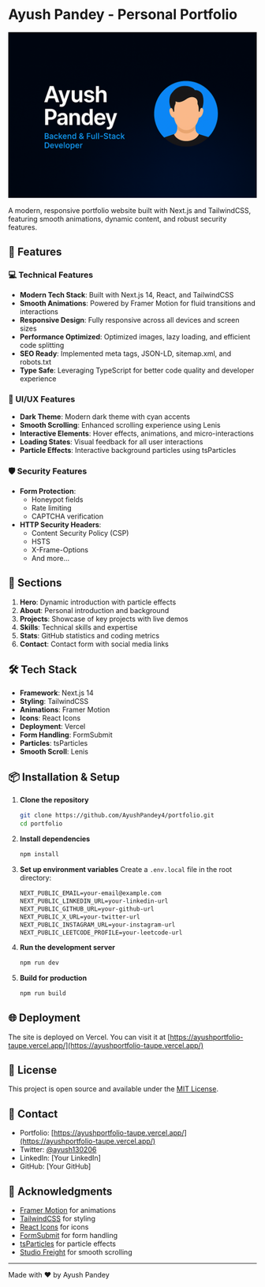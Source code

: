# Ayush Pandey - Personal Portfolio

![Portfolio Preview](public/og-image.png)

A modern, responsive portfolio website built with Next.js and TailwindCSS, featuring smooth animations, dynamic content, and robust security features.

## 🌟 Features

### 💻 Technical Features
- **Modern Tech Stack**: Built with Next.js 14, React, and TailwindCSS
- **Smooth Animations**: Powered by Framer Motion for fluid transitions and interactions
- **Responsive Design**: Fully responsive across all devices and screen sizes
- **Performance Optimized**: Optimized images, lazy loading, and efficient code splitting
- **SEO Ready**: Implemented meta tags, JSON-LD, sitemap.xml, and robots.txt
- **Type Safe**: Leveraging TypeScript for better code quality and developer experience

### 🎨 UI/UX Features
- **Dark Theme**: Modern dark theme with cyan accents
- **Smooth Scrolling**: Enhanced scrolling experience using Lenis
- **Interactive Elements**: Hover effects, animations, and micro-interactions
- **Loading States**: Visual feedback for all user interactions
- **Particle Effects**: Interactive background particles using tsParticles

### 🛡️ Security Features
- **Form Protection**: 
  - Honeypot fields
  - Rate limiting
  - CAPTCHA verification
- **HTTP Security Headers**:
  - Content Security Policy (CSP)
  - HSTS
  - X-Frame-Options
  - And more...

## 🚀 Sections

1. **Hero**: Dynamic introduction with particle effects
2. **About**: Personal introduction and background
3. **Projects**: Showcase of key projects with live demos
4. **Skills**: Technical skills and expertise
5. **Stats**: GitHub statistics and coding metrics
6. **Contact**: Contact form with social media links

## 🛠️ Tech Stack

- **Framework**: Next.js 14
- **Styling**: TailwindCSS
- **Animations**: Framer Motion
- **Icons**: React Icons
- **Deployment**: Vercel
- **Form Handling**: FormSubmit
- **Particles**: tsParticles
- **Smooth Scroll**: Lenis

## 📦 Installation & Setup

1. **Clone the repository**
   ```bash
   git clone https://github.com/AyushPandey4/portfolio.git
   cd portfolio
   ```

2. **Install dependencies**
   ```bash
   npm install
   ```

3. **Set up environment variables**
   Create a `.env.local` file in the root directory:
   ```env
   NEXT_PUBLIC_EMAIL=your-email@example.com
   NEXT_PUBLIC_LINKEDIN_URL=your-linkedin-url
   NEXT_PUBLIC_GITHUB_URL=your-github-url
   NEXT_PUBLIC_X_URL=your-twitter-url
   NEXT_PUBLIC_INSTAGRAM_URL=your-instagram-url
   NEXT_PUBLIC_LEETCODE_PROFILE=your-leetcode-url
   ```

4. **Run the development server**
   ```bash
   npm run dev
   ```

5. **Build for production**
   ```bash
   npm run build
   ```

## 🌐 Deployment

The site is deployed on Vercel. You can visit it at [https://ayushportfolio-taupe.vercel.app/](https://ayushportfolio-taupe.vercel.app/)

## 📝 License

This project is open source and available under the [MIT License](LICENSE).

## 🤝 Contact

- Portfolio: [https://ayushportfolio-taupe.vercel.app/](https://ayushportfolio-taupe.vercel.app/)
- Twitter: [@ayush130206](https://twitter.com/ayush130206)
- LinkedIn: [Your LinkedIn]
- GitHub: [Your GitHub]

## 🙏 Acknowledgments

- [Framer Motion](https://www.framer.com/motion/) for animations
- [TailwindCSS](https://tailwindcss.com/) for styling
- [React Icons](https://react-icons.github.io/react-icons/) for icons
- [FormSubmit](https://formsubmit.co/) for form handling
- [tsParticles](https://particles.js.org/) for particle effects
- [Studio Freight](https://github.com/studio-freight/lenis) for smooth scrolling

---

Made with ❤️ by Ayush Pandey
